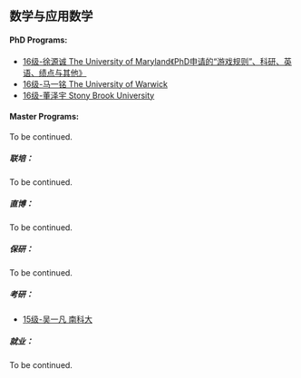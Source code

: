 ## 数学与应用数学

#### PhD Programs:

* [16级-徐源诚 The University of Maryland《PhD申请的“游戏规则”、科研、英语、绩点与其他》](grad-application/math/applied-mathematics/[US]-16-xuyuancheng.md)
* [16级-马一铭 The University of Warwick](grad-application/math/applied-mathematics/[UK]-16-mayiming.md)
* [16级-董泽宇 Stony Brook University](grad-application/math/applied-mathematics/[US]-16-dongzeyu.md)

#### Master Programs:

To be continued.

##### 联培：

To be continued.

##### 直博：

To be continued.

##### 保研：

To be continued.

##### 考研：

- [15级-吴一凡 南科大](grad-application/math/applied-mathematics/[CN]-15-wuyifan.md)

##### 就业：

To be continued.
